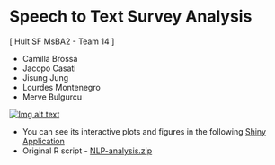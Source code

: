 # Speech to Text Survey Analysis

[ Hult SF MsBA2 - Team 14 ]
- Camilla Brossa
- Jacopo Casati
- Jisung Jung
- Lourdes Montenegro
- Merve Bulgurcu

[![Img alt text](https://img.youtube.com/vi/jIL_NhZKyOQ/0.jpg)](https://www.youtube.com/embed/jIL_NhZKyOQ)
- You can see its interactive plots and figures in the following [Shiny Application](https://marvin-jung.shinyapps.io/NLP-Survey/)
- Original R script - [NLP-analysis.zip](https://github.com/marvin-jung/Air-France-Business-Case/raw/main/scripts/NLP-analysis.zip)
